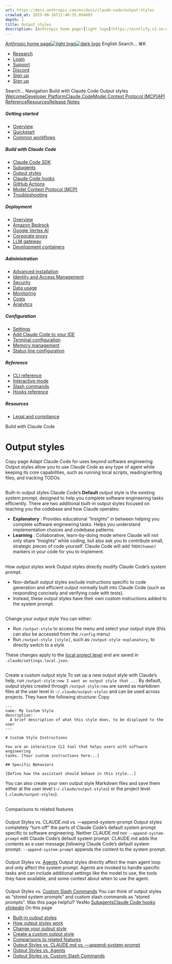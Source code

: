 ```yaml
---
url: https://docs.anthropic.com/en/docs/claude-code/output-styles
crawled_at: 2025-08-16T11:48:35.094603
depth: 1
title: Output styles
description: [Anthropic home page![light logo](https://mintlify.s3.us-west-1.amazonaws.com/anthropic/logo/light.svg)![dark logo](https://mintlify.s3.us-west-1.amazonaws.com/anthropic/logo/dark.svg)](https://docs.a...
---
```


[Anthropic home page![light logo](https://mintlify.s3.us-west-1.amazonaws.com/anthropic/logo/light.svg)![dark logo](https://mintlify.s3.us-west-1.amazonaws.com/anthropic/logo/dark.svg)](https://docs.anthropic.com/)
English
Search...
⌘K
  * [Research](https://www.anthropic.com/research)
  * [Login](https://console.anthropic.com/login)
  * [Support](https://support.anthropic.com/)
  * [Discord](https://www.anthropic.com/discord)
  * [Sign up](https://console.anthropic.com/login)
  * [Sign up](https://console.anthropic.com/login)


Search...
Navigation
Build with Claude Code
Output styles
[Welcome](https://docs.anthropic.com/en/home)[Developer Platform](https://docs.anthropic.com/en/docs/intro)[Claude Code](https://docs.anthropic.com/en/docs/claude-code/overview)[Model Context Protocol (MCP)](https://docs.anthropic.com/en/docs/mcp)[API Reference](https://docs.anthropic.com/en/api/messages)[Resources](https://docs.anthropic.com/en/resources/overview)[Release Notes](https://docs.anthropic.com/en/release-notes/overview)
##### Getting started
  * [Overview](https://docs.anthropic.com/en/docs/claude-code/overview)
  * [Quickstart](https://docs.anthropic.com/en/docs/claude-code/quickstart)
  * [Common workflows](https://docs.anthropic.com/en/docs/claude-code/common-workflows)


##### Build with Claude Code
  * [Claude Code SDK](https://docs.anthropic.com/en/docs/claude-code/sdk)
  * [Subagents](https://docs.anthropic.com/en/docs/claude-code/sub-agents)
  * [Output styles](https://docs.anthropic.com/en/docs/claude-code/output-styles)
  * [Claude Code hooks](https://docs.anthropic.com/en/docs/claude-code/hooks-guide)
  * [GitHub Actions](https://docs.anthropic.com/en/docs/claude-code/github-actions)
  * [Model Context Protocol (MCP)](https://docs.anthropic.com/en/docs/claude-code/mcp)
  * [Troubleshooting](https://docs.anthropic.com/en/docs/claude-code/troubleshooting)


##### Deployment
  * [Overview](https://docs.anthropic.com/en/docs/claude-code/third-party-integrations)
  * [Amazon Bedrock](https://docs.anthropic.com/en/docs/claude-code/amazon-bedrock)
  * [Google Vertex AI](https://docs.anthropic.com/en/docs/claude-code/google-vertex-ai)
  * [Corporate proxy](https://docs.anthropic.com/en/docs/claude-code/corporate-proxy)
  * [LLM gateway](https://docs.anthropic.com/en/docs/claude-code/llm-gateway)
  * [Development containers](https://docs.anthropic.com/en/docs/claude-code/devcontainer)


##### Administration
  * [Advanced installation](https://docs.anthropic.com/en/docs/claude-code/setup)
  * [Identity and Access Management](https://docs.anthropic.com/en/docs/claude-code/iam)
  * [Security](https://docs.anthropic.com/en/docs/claude-code/security)
  * [Data usage](https://docs.anthropic.com/en/docs/claude-code/data-usage)
  * [Monitoring](https://docs.anthropic.com/en/docs/claude-code/monitoring-usage)
  * [Costs](https://docs.anthropic.com/en/docs/claude-code/costs)
  * [Analytics](https://docs.anthropic.com/en/docs/claude-code/analytics)


##### Configuration
  * [Settings](https://docs.anthropic.com/en/docs/claude-code/settings)
  * [Add Claude Code to your IDE](https://docs.anthropic.com/en/docs/claude-code/ide-integrations)
  * [Terminal configuration](https://docs.anthropic.com/en/docs/claude-code/terminal-config)
  * [Memory management](https://docs.anthropic.com/en/docs/claude-code/memory)
  * [Status line configuration](https://docs.anthropic.com/en/docs/claude-code/statusline)


##### Reference
  * [CLI reference](https://docs.anthropic.com/en/docs/claude-code/cli-reference)
  * [Interactive mode](https://docs.anthropic.com/en/docs/claude-code/interactive-mode)
  * [Slash commands](https://docs.anthropic.com/en/docs/claude-code/slash-commands)
  * [Hooks reference](https://docs.anthropic.com/en/docs/claude-code/hooks)


##### Resources
  * [Legal and compliance](https://docs.anthropic.com/en/docs/claude-code/legal-and-compliance)


Build with Claude Code
# Output styles
Copy page
Adapt Claude Code for uses beyond software engineering
Output styles allow you to use Claude Code as any type of agent while keeping its core capabilities, such as running local scripts, reading/writing files, and tracking TODOs.
## 
[​](https://docs.anthropic.com/en/docs/claude-code/output-styles#built-in-output-styles)
Built-in output styles
Claude Code’s **Default** output style is the existing system prompt, designed to help you complete software engineering tasks efficiently.
There are two additional built-in output styles focused on teaching you the codebase and how Claude operates:
  * **Explanatory** : Provides educational “Insights” in between helping you complete software engineering tasks. Helps you understand implementation choices and codebase patterns.
  * **Learning** : Collaborative, learn-by-doing mode where Claude will not only share “Insights” while coding, but also ask you to contribute small, strategic pieces of code yourself. Claude Code will add `TODO(human)` markers in your code for you to implement.


## 
[​](https://docs.anthropic.com/en/docs/claude-code/output-styles#how-output-styles-work)
How output styles work
Output styles directly modify Claude Code’s system prompt.
  * Non-default output styles exclude instructions specific to code generation and efficient output normally built into Claude Code (such as responding concisely and verifying code with tests).
  * Instead, these output styles have their own custom instructions added to the system prompt.


## 
[​](https://docs.anthropic.com/en/docs/claude-code/output-styles#change-your-output-style)
Change your output style
You can either:
  * Run `/output-style` to access the menu and select your output style (this can also be accessed from the `/config` menu)
  * Run `/output-style [style]`, such as `/output-style explanatory`, to directly switch to a style


These changes apply to the [local project level](https://docs.anthropic.com/en/docs/claude-code/settings) and are saved in `.claude/settings.local.json`.
## 
[​](https://docs.anthropic.com/en/docs/claude-code/output-styles#create-a-custom-output-style)
Create a custom output style
To set up a new output style with Claude’s help, run `/output-style:new I want an output style that ...`
By default, output styles created through `/output-style:new` are saved as markdown files at the user level in `~/.claude/output-styles` and can be used across projects. They have the following structure:
Copy
```
---
name: My Custom Style
description:
  A brief description of what this style does, to be displayed to the user
---

# Custom Style Instructions

You are an interactive CLI tool that helps users with software engineering
tasks. [Your custom instructions here...]

## Specific Behaviors

[Define how the assistant should behave in this style...]

```

You can also create your own output style Markdown files and save them either at the user level (`~/.claude/output-styles`) or the project level (`.claude/output-styles`).
## 
[​](https://docs.anthropic.com/en/docs/claude-code/output-styles#comparisons-to-related-features)
Comparisons to related features
### 
[​](https://docs.anthropic.com/en/docs/claude-code/output-styles#output-styles-vs-claude-md-vs-%E2%80%94append-system-prompt)
Output Styles vs. CLAUDE.md vs. —append-system-prompt
Output styles completely “turn off” the parts of Claude Code’s default system prompt specific to software engineering. Neither CLAUDE.md nor `--append-system-prompt` edit Claude Code’s default system prompt. CLAUDE.md adds the contents as a user message _following_ Claude Code’s default system prompt. `--append-system-prompt` appends the content to the system prompt.
### 
[​](https://docs.anthropic.com/en/docs/claude-code/output-styles#output-styles-vs-agents)
Output Styles vs. [Agents](https://docs.anthropic.com/en/docs/claude-code/sub-agents)
Output styles directly affect the main agent loop and only affect the system prompt. Agents are invoked to handle specific tasks and can include additional settings like the model to use, the tools they have available, and some context about when to use the agent.
### 
[​](https://docs.anthropic.com/en/docs/claude-code/output-styles#output-styles-vs-custom-slash-commands)
Output Styles vs. [Custom Slash Commands](https://docs.anthropic.com/en/docs/claude-code/slash-commands)
You can think of output styles as “stored system prompts” and custom slash commands as “stored prompts”.
Was this page helpful?
YesNo
[Subagents](https://docs.anthropic.com/en/docs/claude-code/sub-agents)[Claude Code hooks](https://docs.anthropic.com/en/docs/claude-code/hooks-guide)
[x](https://x.com/AnthropicAI)[linkedin](https://www.linkedin.com/company/anthropicresearch)
On this page
  * [Built-in output styles](https://docs.anthropic.com/en/docs/claude-code/output-styles#built-in-output-styles)
  * [How output styles work](https://docs.anthropic.com/en/docs/claude-code/output-styles#how-output-styles-work)
  * [Change your output style](https://docs.anthropic.com/en/docs/claude-code/output-styles#change-your-output-style)
  * [Create a custom output style](https://docs.anthropic.com/en/docs/claude-code/output-styles#create-a-custom-output-style)
  * [Comparisons to related features](https://docs.anthropic.com/en/docs/claude-code/output-styles#comparisons-to-related-features)
  * [Output Styles vs. CLAUDE.md vs. —append-system-prompt](https://docs.anthropic.com/en/docs/claude-code/output-styles#output-styles-vs-claude-md-vs-%E2%80%94append-system-prompt)
  * [Output Styles vs. Agents](https://docs.anthropic.com/en/docs/claude-code/output-styles#output-styles-vs-agents)
  * [Output Styles vs. Custom Slash Commands](https://docs.anthropic.com/en/docs/claude-code/output-styles#output-styles-vs-custom-slash-commands)


